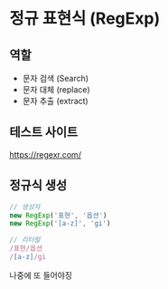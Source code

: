 # 정규 표현식 (RegExp)

## 역할
- 문자 검색 (Search)
- 문자 대체 (replace)
- 문자 추출 (extract)

## 테스트 사이트
https://regexr.com/

## 정규식 생성

```js
// 생성자
new RegExp('표현', '옵션')
new RegExp('[a-z]', 'gi')

// 리터럴
/표현/옵션
/[a-z]/gi
```
나중에 또 들어야징